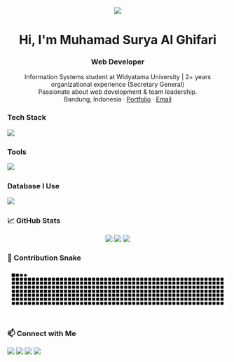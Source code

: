<p align="center">
  <img src="https://user-images.githubusercontent.com/18350557/176309783-0785949b-9127-417c-8b55-ab5a4333674e.gif" width="80" />
</p>

<h1 align="center">Hi, I'm Muhamad Surya Al Ghifari</h1>
<h3 align="center">Web Developer</h3>

<p align="center">
  Information Systems student at Widyatama University | 2+ years organizational experience (Secretary General)<br>
  Passionate about web development & team leadership.<br>
  Bandung, Indonesia · <a href="http://www.suryaalghifari.com/">Portfolio</a> · <a href="mailto:m.suryaalghifari@gmail.com">Email</a>
</p>

### Tech Stack
<p align="left">
  <img src="https://skillicons.dev/icons?i=html,css,js,ts,php,python,bootstrap,tailwind,vue,react,vite,nodejs,express,laravel,flutter,dart" height="48" />
</p>

### Tools
<p align="left">
  <img src="https://skillicons.dev/icons?i=vscode,figma,git,postman,github,docker,linux,windows,vercel,sublime" height="48" />
</p>

### Database I Use
<p align="left">
  <img src="https://skillicons.dev/icons?i=mongodb,firebase,mysql,postgres,supabase" height="48" />
</p>



### 📈 GitHub Stats
<p align="center">
  <img src="https://github-readme-stats.vercel.app/api?username=Suryaalghifari&show_icons=true&theme=github_dark" height="150"/>
  <img src="https://github-readme-stats.vercel.app/api/top-langs/?username=Suryaalghifari&layout=compact&theme=github_dark" height="150"/>
  <img src="https://github-readme-streak-stats.herokuapp.com/?user=Suryaalghifari&theme=dark&hide_border=true" height="150"/>
</p>

### 🐍 Contribution Snake
<p align="center">
  <picture>
    <source media="(prefers-color-scheme: dark)" srcset="https://raw.githubusercontent.com/Suryaalghifari/github-contribution-snake/output/github-contribution-grid-snake-dark.svg" />
    <source media="(prefers-color-scheme: light)" srcset="https://raw.githubusercontent.com/Suryaalghifari/github-contribution-snake/output/github-contribution-grid-snake.svg" />
    <img alt="github contribution grid snake animation" src="https://raw.githubusercontent.com/Suryaalghifari/github-contribution-snake/output/github-contribution-grid-snake.svg" />
  </picture>
</p>

### 📫 Connect with Me
<p align="left">
  <a href="https://www.linkedin.com/in/yourlinkedin/"><img src="https://img.shields.io/badge/LinkedIn-blue?logo=linkedin&style=for-the-badge" /></a>
  <a href="mailto:m.suryaalghifari@gmail.com"><img src="https://img.shields.io/badge/Gmail-red?logo=gmail&style=for-the-badge" /></a>
  <a href="https://www.instagram.com/yourusername/"><img src="https://img.shields.io/badge/Instagram-E4405F?style=for-the-badge&logo=instagram&logoColor=white"/></a>
  <a href="http://www.suryaalghifari.com/"><img src="https://img.shields.io/badge/Website-3423A6?style=for-the-badge&logo=Google-Chrome&logoColor=white"/></a>
</p>
